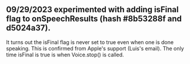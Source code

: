 ## 09/29/2023 experimented with adding isFinal flag to onSpeechResults (hash #8b53288f and d5024a37).
It turns out the isFinal flag is never set to true even when one is done speaking.  This is confirmed from Apple's support (Luis's email).  The only time isFinal is true is when Voice.stop() is called.
